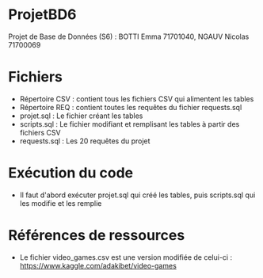 # ProjetBD6

Projet de Base de Données (S6) : BOTTI Emma 71701040, NGAUV Nicolas 71700069

# Fichiers

- Répertoire CSV : contient tous les fichiers CSV qui alimentent les tables
- Répertoire REQ : contient toutes les requêtes du fichier requests.sql
- projet.sql : Le fichier créant les tables
- scripts.sql : Le fichier modifiant et remplisant les tables à partir des fichiers CSV
- requests.sql : Les 20 requêtes du projet

# Exécution du code

- Il faut d'abord exécuter projet.sql qui créé les tables, puis scripts.sql qui les modifie et les remplie

# Références de ressources

- Le fichier video_games.csv est une version modifiée de celui-ci : https://www.kaggle.com/adakibet/video-games
